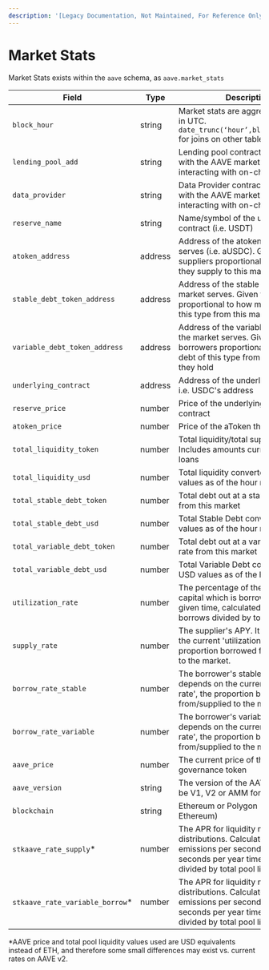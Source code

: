 ```yaml
---
description: '[Legacy Documentation, Not Maintained, For Reference Only]'
---
```


# Market Stats



Market Stats exists within the `aave` schema, as `aave.market_stats`

| **Field**                        | **Type** | Description                                                                                                                                                  |
| -------------------------------- | -------- | ------------------------------------------------------------------------------------------------------------------------------------------------------------ |
| `block_hour`                     | string   | Market stats are aggregated by hour in UTC. `date_trunc(‘hour’,block_timestamp)` for joins on other tables                                                   |
| `lending_pool_add`               | string   | Lending pool contract associated with the AAVE market (used for interacting with on-chain)                                                                   |
| `data_provider`                  | string   | Data Provider contract associated with the AAVE market (used for interacting with on-chain)                                                                  |
| `reserve_name`                   | string   | Name/symbol of the underlying contract (i.e. USDT)                                                                                                           |
| `atoken_address`                 | address  | Address of the atoken the market serves (i.e. aUSDC). Given to suppliers proportional to how much they supply to this market                                 |
| `stable_debt_token_address`      | address  | Address of the stable debt token the market serves. Given to borrowers proportional to how much debt of this type from this market they hold                 |
| `variable_debt_token_address`    | address  | Address of the variable debt token the market serves. Given to borrowers proportional to how much debt of this type from this market they hold               |
| `underlying_contract`            | address  | Address of the underlying contract, i.e. USDC's address                                                                                                      |
| `reserve_price`                  | number   | Price of the underlying token contract                                                                                                                       |
| `atoken_price`                   | number   | Price of the aToken the market uses                                                                                                                          |
| `total_liquidity_token`          | number   | Total liquidity/total supplied. Includes amounts currently out on loans                                                                                      |
| `total_liquidity_usd`            | number   | Total liquidity converted to USD values as of the hour recorded                                                                                              |
| `total_stable_debt_token`        | number   | Total debt out at a stable borrow rate from this market                                                                                                      |
| `total_stable_debt_usd`          | number   | Total Stable Debt converted to USD values as of the hour recorded                                                                                            |
| `total_variable_debt_token`      | number   | Total debt out at a variable borrow rate from this market                                                                                                    |
| `total_variable_debt_usd`        | number   | Total Variable Debt converted to USD values as of the hour recorded                                                                                          |
| `utilization_rate`               | number   | The percentage of the reserve’s total capital which is borrowed at any given time, calculated as total borrows divided by total liquidity                    |
| `supply_rate`                    | number   | The supplier's APY. It depends on the current 'utilization rate', the proportion borrowed from/supplied to the market.                                       |
| `borrow_rate_stable`             | number   | The borrower's stable APY. It depends on the current 'utilization rate', the proportion borrowed from/supplied to the market.                                |
| `borrow_rate_variable`           | number   | The borrower's variable APY. It depends on the current 'utilization rate', the proportion borrowed from/supplied to the market.                              |
| `aave_price`                     | number   | The current price of the AAVE governance token                                                                                                               |
| `aave_version`                   | string   | The version of the AAVE market (can be V1, V2 or AMM for Ethereum)                                                                                           |
| `blockchain`                     | string   | Ethereum or Polygon (presently only Ethereum)                                                                                                                |
| `stkaave_rate_supply`\*          | number   | The APR for liquidity mining distributions. Calculated as pool emissions per second times seconds per year times AAVE price divided by total pool liquidity. |
| `stkaave_rate_variable_borrow`\* | number   | The APR for liquidity mining distributions. Calculated as pool emissions per second times seconds per year times AAVE price divided by total pool liquidity. |

\*AAVE price and total pool liquidity values used are USD equivalents instead of ETH, and therefore some small differences may exist vs. current rates on AAVE v2.

